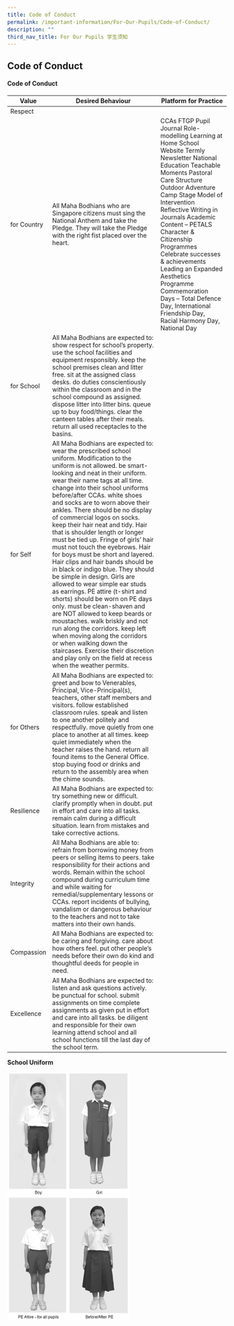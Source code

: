 ```yaml
---
title: Code of Conduct
permalink: /important-information/For-Our-Pupils/Code-of-Conduct/
description: ""
third_nav_title: For Our Pupils 学生须知
---
```

## Code of Conduct

#### Code of Conduct 

| Value       | Desired Behaviour                                                                                                                                                                                                                                                                                                                                                                                                                                                                                                                                                                                                                                                                                                                                                                                                                                                                                                                                                                                                                                                           | Platform for Practice                                                                                                                                                                                                                                                                                                                                                                                                                                                                   |
|-------------|-----------------------------------------------------------------------------------------------------------------------------------------------------------------------------------------------------------------------------------------------------------------------------------------------------------------------------------------------------------------------------------------------------------------------------------------------------------------------------------------------------------------------------------------------------------------------------------------------------------------------------------------------------------------------------------------------------------------------------------------------------------------------------------------------------------------------------------------------------------------------------------------------------------------------------------------------------------------------------------------------------------------------------------------------------------------------------|-----------------------------------------------------------------------------------------------------------------------------------------------------------------------------------------------------------------------------------------------------------------------------------------------------------------------------------------------------------------------------------------------------------------------------------------------------------------------------------------|
| Respect     |                                                                                                                                                                                                                                                                                                                                                                                                                                                                                                                                                                                                                                                                                                                                                                                                                                                                                                                                                                                                                                                                             |                                                                                                                                                                                                                                                                                                                                                                                                                                                                                         |
| for Country | All Maha Bodhians who are Singapore citizens must sing the National Anthem and take the Pledge. They will take the Pledge with the right fist placed over the heart.                                                                                                                                                                                                                                                                                                                                                                                                                                                                                                                                                                                                                                                                                                                                                                                                                                                                                                        | CCAs FTGP Pupil Journal Role-modelling Learning at Home School Website Termly Newsletter National Education Teachable Moments Pastoral Care Structure Outdoor Adventure Camp Stage Model of Intervention Reflective Writing in Journals Academic Content – PETALS Character & Citizenship Programmes Celebrate successes & achievements Leading an Expanded Aesthetics Programme Commemoration Days – Total Defence Day, International Friendship Day, Racial Harmony Day, National Day |
| for School  | All Maha Bodhians are expected to:  show respect for school’s property. use the school facilities and equipment responsibly. keep the school premises clean and litter free. sit at the assigned class desks. do duties conscientiously within the classroom and in the school compound as assigned. dispose litter into litter bins. queue up to buy food/things. clear the canteen tables after their meals. return all used receptacles to the basins.                                                                                                                                                                                                                                                                                                                                                                                                                                                                                                                                                                                                                   |                                                                                                                                                                                                                                                                                                                                                                                                                                                                                         |
| for Self    | All Maha Bodhians are expected to:   wear the prescribed school uniform. Modification to the uniform is not allowed. be smart-looking and neat in their uniform. wear their name tags at all time. change into their school uniforms before/after CCAs. white shoes and socks are to worn above their ankles. There should be no display of commercial logos on socks. keep their hair neat and tidy. Hair that is shoulder length or longer must be tied up. Fringe of girls’ hair must not touch the eyebrows. Hair for boys must be short and layered. Hair clips and hair bands should be in black or indigo blue. They should be simple in design. Girls are allowed to wear simple ear studs as earrings. PE attire (t-shirt and shorts) should be worn on PE days only. must be clean-shaven and are NOT allowed to keep beards or moustaches. walk briskly and not run along the corridors. keep left when moving along the corridors or when walking down the staircases. Exercise their discretion and play only on the field at recess when the weather permits. |                                                                                                                                                                                                                                                                                                                                                                                                                                                                                         |
| for Others  | All Maha Bodhians are expected to:  greet and bow to Venerables, Principal, Vice-Principal(s), teachers, other staff members and visitors. follow established classroom rules. speak and listen to one another politely and respectfully. move quietly from one place to another at all times. keep quiet immediately when the teacher raises the hand. return all found items to the General Office. stop buying food or drinks and return to the assembly area when the chime sounds.                                                                                                                                                                                                                                                                                                                                                                                                                                                                                                                                                                                     |                                                                                                                                                                                                                                                                                                                                                                                                                                                                                         |
| Resilience  | All Maha Bodhians are expected to:  try something new or difficult. clarify promptly when in doubt. put in effort and care into all tasks. remain calm during a difficult situation. learn from mistakes and take corrective actions.                                                                                                                                                                                                                                                                                                                                                                                                                                                                                                                                                                                                                                                                                                                                                                                                                                       |                                                                                                                                                                                                                                                                                                                                                                                                                                                                                         |
| Integrity   | All Maha Bodhians are able to:  refrain from borrowing money from peers or selling items to peers. take responsibility for their actions and words. Remain within the school compound during curriculum time and while waiting for remedial/supplementary lessons or CCAs. report incidents of bullying, vandalism or dangerous behaviour to the teachers and not to take matters into their own hands.                                                                                                                                                                                                                                                                                                                                                                                                                                                                                                                                                                                                                                                                     |                                                                                                                                                                                                                                                                                                                                                                                                                                                                                         |
| Compassion  | All Maha Bodhians are expected to:  be caring and forgiving. care about how others feel. put other people’s needs before their own do kind and thoughtful deeds for people in need.                                                                                                                                                                                                                                                                                                                                                                                                                                                                                                                                                                                                                                                                                                                                                                                                                                                                                         |                                                                                                                                                                                                                                                                                                                                                                                                                                                                                         |
| Excellence  | All Maha Bodhians are expected to:  listen and ask questions actively. be punctual for school. submit assignments on time complete assignments as given put in effort and care into all tasks. be diligent and responsible for their own learning attend school and all school functions till the last day of the school term.                                                                                                                                                                                                                                                                                                                                                                                                                                                                                                                                                                                                                                                                                                                                              |                                                                                                                                                                                                                                                                                                                                                                                                                                                                                         |


**School Uniform**

![](/images/forourpupils-uniform.jpeg)